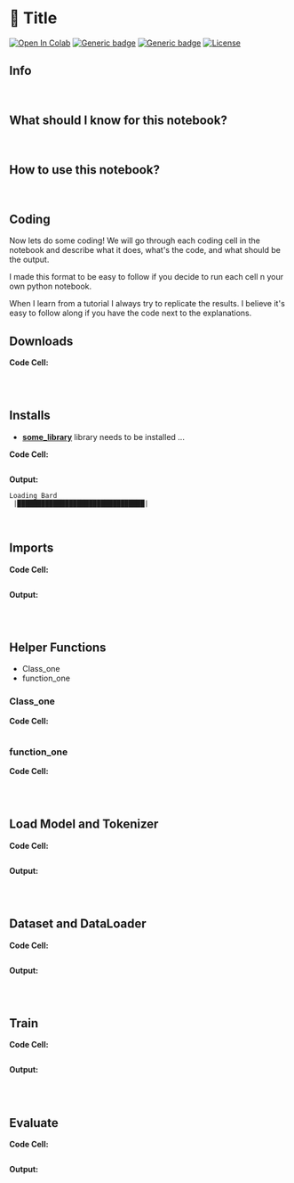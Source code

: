 # :violin: Title


[![Open In Colab](https://colab.research.google.com/assets/colab-badge.svg)](https://colab.research.google.com/drive/14KCDms4YLrE7Ekxl9VtrdT229UTDyim3#offline=true&sandboxMode=true)
[![Generic badge](https://img.shields.io/badge/GitHub-Source-greensvg)](https://github.com/gmihaila/machine_learning_things/blob/master/tutorial_notebooks/pretrain_transformer.ipynb)
[![Generic badge](https://img.shields.io/badge/Download-Notebook-red.svg)](https://dl.dropbox.com/s/ihtxu3k70mj37pj/pretrain_transformer.ipynb?dl=1)
[![License](https://img.shields.io/badge/License-Apache%202.0-blue.svg)](https://opensource.org/licenses/Apache-2.0)


## Info


<br>

## What should I know for this notebook?

<br>

## How to use this notebook? 

<br>

## Coding

Now lets do some coding! We will go through each coding cell in the notebook and describe what it does, what's the code, and what should be the output.

I made this format to be easy to follow if you decide to run each cell n your own python notebook.

When I learn from a tutorial I always try to replicate the results. I believe it's easy to follow along if you have the code next to the explanations.

## Downloads

**Code Cell:**
```shell
```

<br>

## Installs

* **[some_library]()** library needs to be installed ...


**Code Cell:**
```shell
```
**Output:**
```shell
Loading Bard
 |████████████████████████████████|
```

<br>

## Imports

**Code Cell:**
```python
```
**Output:**
```shell
```

<br>

## Helper Functions


* Class_one
* function_one

### Class_one

**Code Cell:**
```python
```

### function_one

**Code Cell:**
```python
```

<br>

## Load Model and Tokenizer

**Code Cell:**
```python
```
**Output:**
```shell
```


<br>

## Dataset and DataLoader


**Code Cell:**
```python
```
**Output:**
```shell
```


<br>

## Train

**Code Cell:**
```python
```
**Output:**
```shell
```

<br>

## Evaluate

**Code Cell:**
```python
```
**Output:**
```shell
```
